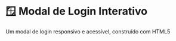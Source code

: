 # 🪟 Modal de Login Interativo

Um modal de login responsivo e acessível, construído com HTML5 <dialog>, CSS moderno e JavaScript puro. Ideal para integrar em sistemas web que necessitam de autenticação ou interações do usuário.

<div align="center"> <img src="https://img.shields.io/badge/HTML5-E34F26?style=for-the-badge&logo=html5&logoColor=white" alt="HTML5"> <img src="https://img.shields.io/badge/CSS3-1572B6?style=for-the-badge&logo=css3&logoColor=white" alt="CSS3"> <img src="https://img.shields.io/badge/JavaScript-F7DF1E?style=for-the-badge&logo=javascript&logoColor=black" alt="JavaScript"> <img src="https://img.shields.io/badge/GitHub-100000?style=for-the-badge&logo=github&logoColor=white" alt="GitHub"> </div>

## ✨ Funcionalidades

✅ Abertura/Fechamento suave usando a API nativa <dialog> do HTML5.
✅ Design responsivo que se adapta a diferentes tamanhos de tela.
✅ Formulário de login com campos para e-mail e senha.
✅ Efeitos visuais como foco nos inputs e backdrop escuro.
✅ Botões intuitivos (abrir modal, fechar, "esqueci a senha", registro).

## 🛠️ Tecnologias Utilizadas

1-HTML5 (semântico com <dialog>).
2-CSS3 (Flexbox, pseudo-classes, variáveis).
3-JavaScript Vanilla (manipulação direta do DOM).
4-Font Awesome (ícones).
5-Google Fonts (Poppins).

## 🎨 Design

1-Cores modernas (#6366F1 como primária).
2-Bordas arredondadas (border-radius: 24px).
3-Espaçamento consistente e hierarquia visual clara.

## 🌟 Destaques

🔹 Zero dependências (leve e rápido).
🔹 Acessível (labels adequados, foco visível).
🔹 Código modular (fácil de estender).

## 📄 Licença

Este projeto está sob a licença MIT. Sinta-se livre para usar e modificar!

<div align="center"> <p>Feito por <a href="https://github.com/JohnReiiss">John Reis</a></p> <p>🔗 <strong>Link do projeto</strong>: <a href="https://github.com/JohnReiiss/modal">github.com/JohnReiiss/modal</a></p> </div>


Você pode visualizar o projeto através deste link: [Visualizar Projeto](https://larissakich.github.io/modal/)
